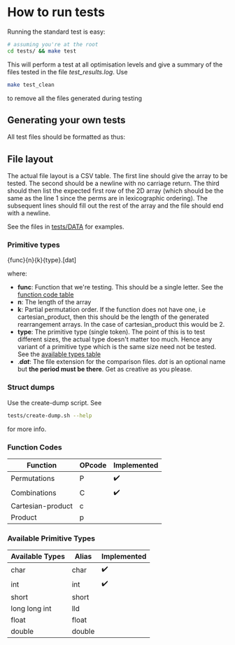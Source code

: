 # How to run tests

Running the standard test is easy:
```bash
# assuming you're at the root
cd tests/ && make test
```
This will perform a test at all optimisation levels and give a summary of the files tested in the file *test_results.log*.
Use 
```bash
make test_clean
```
to remove all the files generated during testing

## Generating your own tests

All test files should be formatted as thus:

## File layout

The actual file layout is a CSV table. The first line should give the array to be tested. The second should be a newline with no carriage return. The third should then list the expected first row of the 2D array (which should be the same as the line 1 since the perms are in lexicographic ordering). The subsequent lines should fill out the rest of the array and the file should end with a newline.

See the files in [tests/DATA](https://github.com/BloatedMonke/CPerm/tree/main/tests/DATA) for examples.

### Primitive types

{func}{n}{k}{type}.[dat]

where:
- **func**: Function that we're testing. This should be a single letter. See the [function code table](https://github.com/BloatedMonke/CPerm/blob/main/tests/README.md#function-codes)
- **n**: The length of the array
- **k**: Partial permutation order. If the function does not have one, i.e cartesian\_product, then this should be the length of the generated rearrangement arrays. In the case of cartesian\_product this would be 2.
- **type**: The primitive type (single token). The point of this is to test different sizes,  the actual type doesn't matter too much. Hence any variant of a primitive type which is the same size need not be tested. See the [available types table](https://github.com/BloatedMonke/CPerm/blob/main/tests/README.md#available-primitive-types)
- .***dat***: The file extension for the comparison files. *dat* is an optional name but **the period must be there**. Get as creative as you please.

### Struct dumps

Use the create-dump script. See
```bash
tests/create-dump.sh --help
```
for more info.

### Function Codes

|     Function      | OPcode | Implemented |
|-------------------|--------|-------------|
|    Permutations   |   P    |      ✔️      |
|    Combinations   |   C    |      ✔️      |
| Cartesian-product |   c    |             |
|      Product      |   p    |             |

### Available Primitive Types

| Available Types |  Alias | Implemented |
|-----------------|--------|-------------|
|       char      |   char |       ✔️     |
|       int       |   int  |       ✔️     |
|      short      |  short |             |
|  long long int  |   lld  |             |
|      float      |  float |             |
|      double     | double |             |

